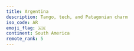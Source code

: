 ```yaml
---
title: Argentina
description: Tango, tech, and Patagonian charm
iso_code: AR
emoji_flag: 🇦🇷
continent: South America
remote_rank: 5
---
```

